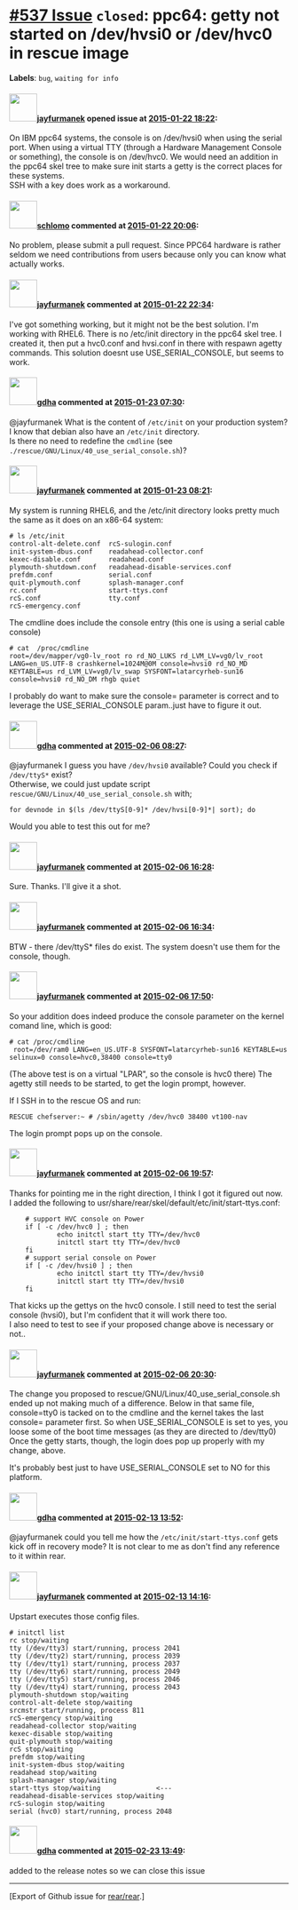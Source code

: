 [\#537 Issue](https://github.com/rear/rear/issues/537) `closed`: ppc64: getty not started on /dev/hvsi0 or /dev/hvc0 in rescue image
====================================================================================================================================

**Labels**: `bug`, `waiting for info`

#### <img src="https://avatars.githubusercontent.com/u/8660918?v=4" width="50">[jayfurmanek](https://github.com/jayfurmanek) opened issue at [2015-01-22 18:22](https://github.com/rear/rear/issues/537):

On IBM ppc64 systems, the console is on /dev/hvsi0 when using the serial
port. When using a virtual TTY (through a Hardware Management Console or
something), the console is on /dev/hvc0. We would need an addition in
the ppc64 skel tree to make sure init starts a getty is the correct
places for these systems.  
SSH with a key does work as a workaround.

#### <img src="https://avatars.githubusercontent.com/u/101384?v=4" width="50">[schlomo](https://github.com/schlomo) commented at [2015-01-22 20:06](https://github.com/rear/rear/issues/537#issuecomment-71088976):

No problem, please submit a pull request. Since PPC64 hardware is rather
seldom we need contributions from users because only you can know what
actually works.

#### <img src="https://avatars.githubusercontent.com/u/8660918?v=4" width="50">[jayfurmanek](https://github.com/jayfurmanek) commented at [2015-01-22 22:34](https://github.com/rear/rear/issues/537#issuecomment-71113203):

I've got something working, but it might not be the best solution. I'm
working with RHEL6. There is no /etc/init directory in the ppc64 skel
tree. I created it, then put a hvc0.conf and hvsi.conf in there with
respawn agetty commands. This solution doesnt use USE\_SERIAL\_CONSOLE,
but seems to work.

#### <img src="https://avatars.githubusercontent.com/u/888633?u=cdaeb31efcc0048d3619651aa18dd4b76e636b21&v=4" width="50">[gdha](https://github.com/gdha) commented at [2015-01-23 07:30](https://github.com/rear/rear/issues/537#issuecomment-71157039):

@jayfurmanek What is the content of `/etc/init` on your production
system? I know that debian also have an `/etc/init` directory.  
Is there no need to redefine the `cmdline` (see
`./rescue/GNU/Linux/40_use_serial_console.sh`)?

#### <img src="https://avatars.githubusercontent.com/u/8660918?v=4" width="50">[jayfurmanek](https://github.com/jayfurmanek) commented at [2015-01-23 08:21](https://github.com/rear/rear/issues/537#issuecomment-71160988):

My system is running RHEL6, and the /etc/init directory looks pretty
much the same as it does on an x86-64 system:

    # ls /etc/init
    control-alt-delete.conf  rcS-sulogin.conf
    init-system-dbus.conf    readahead-collector.conf
    kexec-disable.conf       readahead.conf
    plymouth-shutdown.conf   readahead-disable-services.conf
    prefdm.conf              serial.conf
    quit-plymouth.conf       splash-manager.conf
    rc.conf                  start-ttys.conf
    rcS.conf                 tty.conf
    rcS-emergency.conf

The cmdline does include the console entry (this one is using a serial
cable console)

    # cat  /proc/cmdline 
    root=/dev/mapper/vg0-lv_root ro rd_NO_LUKS rd_LVM_LV=vg0/lv_root LANG=en_US.UTF-8 crashkernel=1024M@0M console=hvsi0 rd_NO_MD  KEYTABLE=us rd_LVM_LV=vg0/lv_swap SYSFONT=latarcyrheb-sun16 console=hvsi0 rd_NO_DM rhgb quiet

I probably do want to make sure the console= parameter is correct and to
leverage the USE\_SERIAL\_CONSOLE param..just have to figure it out.

#### <img src="https://avatars.githubusercontent.com/u/888633?u=cdaeb31efcc0048d3619651aa18dd4b76e636b21&v=4" width="50">[gdha](https://github.com/gdha) commented at [2015-02-06 08:27](https://github.com/rear/rear/issues/537#issuecomment-73202341):

@jayfurmanek I guess you have `/dev/hvsi0` available? Could you check if
`/dev/ttyS*` exist?  
Otherwise, we could just update script
`rescue/GNU/Linux/40_use_serial_console.sh` with;

    for devnode in $(ls /dev/ttyS[0-9]* /dev/hvsi[0-9]*| sort); do

Would you able to test this out for me?

#### <img src="https://avatars.githubusercontent.com/u/8660918?v=4" width="50">[jayfurmanek](https://github.com/jayfurmanek) commented at [2015-02-06 16:28](https://github.com/rear/rear/issues/537#issuecomment-73264476):

Sure. Thanks. I'll give it a shot.

#### <img src="https://avatars.githubusercontent.com/u/8660918?v=4" width="50">[jayfurmanek](https://github.com/jayfurmanek) commented at [2015-02-06 16:34](https://github.com/rear/rear/issues/537#issuecomment-73265627):

BTW - there /dev/ttyS\* files do exist. The system doesn't use them for
the console, though.

#### <img src="https://avatars.githubusercontent.com/u/8660918?v=4" width="50">[jayfurmanek](https://github.com/jayfurmanek) commented at [2015-02-06 17:50](https://github.com/rear/rear/issues/537#issuecomment-73281578):

So your addition does indeed produce the console parameter on the kernel
comand line, which is good:

    # cat /proc/cmdline 
     root=/dev/ram0 LANG=en_US.UTF-8 SYSFONT=latarcyrheb-sun16 KEYTABLE=us selinux=0 console=hvc0,38400 console=tty0 

(The above test is on a virtual "LPAR", so the console is hvc0 there)
The agetty still needs to be started, to get the login prompt, however.

If I SSH in to the rescue OS and run:

    RESCUE chefserver:~ # /sbin/agetty /dev/hvc0 38400 vt100-nav

The login prompt pops up on the console.

#### <img src="https://avatars.githubusercontent.com/u/8660918?v=4" width="50">[jayfurmanek](https://github.com/jayfurmanek) commented at [2015-02-06 19:57](https://github.com/rear/rear/issues/537#issuecomment-73302190):

Thanks for pointing me in the right direction, I think I got it figured
out now.  
I added the following to
usr/share/rear/skel/default/etc/init/start-ttys.conf:

        # support HVC console on Power
        if [ -c /dev/hvc0 ] ; then
                echo initctl start tty TTY=/dev/hvc0
                initctl start tty TTY=/dev/hvc0
        fi
        # support serial console on Power
        if [ -c /dev/hvsi0 ] ; then
                echo initctl start tty TTY=/dev/hvsi0
                initctl start tty TTY=/dev/hvsi0
        fi

That kicks up the gettys on the hvc0 console. I still need to test the
serial console (hvsi0), but I'm confident that it will work there too.  
I also need to test to see if your proposed change above is necessary or
not..

#### <img src="https://avatars.githubusercontent.com/u/8660918?v=4" width="50">[jayfurmanek](https://github.com/jayfurmanek) commented at [2015-02-06 20:30](https://github.com/rear/rear/issues/537#issuecomment-73307031):

The change you proposed to rescue/GNU/Linux/40\_use\_serial\_console.sh
ended up not making much of a difference. Below in that same file,
console=tty0 is tacked on to the cmdline and the kernel takes the last
console= parameter first. So when USE\_SERIAL\_CONSOLE is set to yes,
you loose some of the boot time messages (as they are directed to
/dev/tty0)  
Once the getty starts, though, the login does pop up properly with my
change, above.

It's probably best just to have USE\_SERIAL\_CONSOLE set to NO for this
platform.

#### <img src="https://avatars.githubusercontent.com/u/888633?u=cdaeb31efcc0048d3619651aa18dd4b76e636b21&v=4" width="50">[gdha](https://github.com/gdha) commented at [2015-02-13 13:52](https://github.com/rear/rear/issues/537#issuecomment-74256091):

@jayfurmanek could you tell me how the `/etc/init/start-ttys.conf` gets
kick off in recovery mode? It is not clear to me as don't find any
reference to it within rear.

#### <img src="https://avatars.githubusercontent.com/u/8660918?v=4" width="50">[jayfurmanek](https://github.com/jayfurmanek) commented at [2015-02-13 14:16](https://github.com/rear/rear/issues/537#issuecomment-74259363):

Upstart executes those config files.

    # initctl list
    rc stop/waiting
    tty (/dev/tty3) start/running, process 2041
    tty (/dev/tty2) start/running, process 2039
    tty (/dev/tty1) start/running, process 2037
    tty (/dev/tty6) start/running, process 2049
    tty (/dev/tty5) start/running, process 2046
    tty (/dev/tty4) start/running, process 2043
    plymouth-shutdown stop/waiting
    control-alt-delete stop/waiting
    srcmstr start/running, process 811
    rcS-emergency stop/waiting
    readahead-collector stop/waiting
    kexec-disable stop/waiting
    quit-plymouth stop/waiting
    rcS stop/waiting
    prefdm stop/waiting
    init-system-dbus stop/waiting
    readahead stop/waiting
    splash-manager stop/waiting
    start-ttys stop/waiting              <---
    readahead-disable-services stop/waiting
    rcS-sulogin stop/waiting
    serial (hvc0) start/running, process 2048

#### <img src="https://avatars.githubusercontent.com/u/888633?u=cdaeb31efcc0048d3619651aa18dd4b76e636b21&v=4" width="50">[gdha](https://github.com/gdha) commented at [2015-02-23 13:49](https://github.com/rear/rear/issues/537#issuecomment-75543246):

added to the release notes so we can close this issue

------------------------------------------------------------------------

\[Export of Github issue for
[rear/rear](https://github.com/rear/rear).\]
